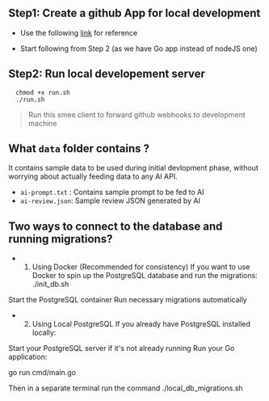 ## Step1: Create a github App for local development

- Use the following [link](https://docs.github.com/en/apps/creating-github-apps/writing-code-for-a-github-app/quickstart) for reference

- Start following from Step 2 (as we have Go app instead of nodeJS one)

## Step2: Run local developement server

```shell
  chmod +x run.sh
  ./run.sh
```

> Run this smee client to forward github webhooks to development machine

## What `data` folder contains ?

It contains sample data to be used during initial devlopment phase, without worrying about actually feeding data to any AI API.

- `ai-prompt.txt` : Contains sample prompt to be fed to AI
- `ai-review.json`: Sample review JSON generated by AI



## Two ways to connect to the database and running migrations?

- 1. Using Docker (Recommended for consistency)
If you want to use Docker to spin up the PostgreSQL database and run the migrations:
./init_db.sh

Start the PostgreSQL container
Run necessary migrations automatically

- 2. Using Local PostgreSQL
If you already have PostgreSQL installed locally:

Start your PostgreSQL server if it's not already running
Run your Go application:

go run cmd/main.go

Then in a separate terminal run the command ./local_db_migrations.sh

